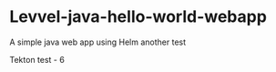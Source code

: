 Levvel-java-hello-world-webapp
=======================

A simple java web app using Helm another test

Tekton test - 6
